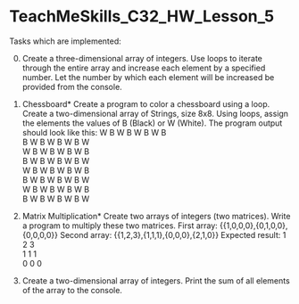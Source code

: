 # TeachMeSkills_C32_HW_Lesson_5

Tasks which are implemented:

0. Create a three-dimensional array of integers.
Use loops to iterate through the entire array and increase each element by a specified number.
Let the number by which each element will be increased be provided from the console.

1. Chessboard*
Create a program to color a chessboard using a loop.
Create a two-dimensional array of Strings, size 8x8.
Using loops, assign the elements the values of B (Black) or W (White).
The program output should look like this:
W B W B W B W B  
B W B W B W B W  
W B W B W B W B  
B W B W B W B W  
W B W B W B W B  
B W B W B W B W  
W B W B W B W B  
B W B W B W B W

2. Matrix Multiplication*
Create two arrays of integers (two matrices).
Write a program to multiply these two matrices.
First array: {{1,0,0,0},{0,1,0,0},{0,0,0,0}}
Second array: {{1,2,3},{1,1,1},{0,0,0},{2,1,0}}
Expected result:
1 2 3  
1 1 1  
0 0 0

3. Create a two-dimensional array of integers.
Print the sum of all elements of the array to the console.

